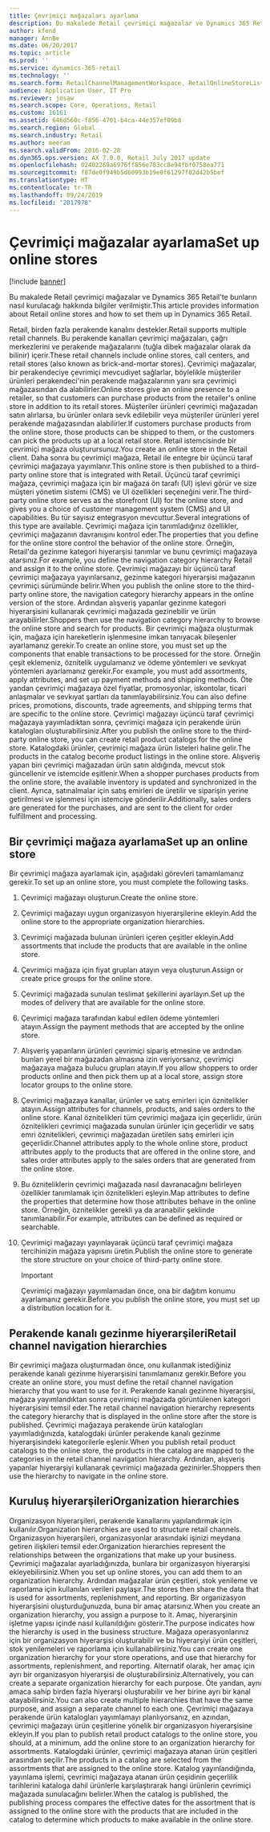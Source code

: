 ```yaml
---
title: Çevrimiçi mağazaları ayarlama
description: Bu makalede Retail çevrimiçi mağazalar ve Dynamics 365 Retail'te bunların nasıl kurulacağı hakkında bilgiler verilmiştir.
author: kfend
manager: AnnBe
ms.date: 06/20/2017
ms.topic: article
ms.prod: ''
ms.service: dynamics-365-retail
ms.technology: ''
ms.search.form: RetailChannelManagementWorkspace, RetailOnlineStoreList
audience: Application User, IT Pro
ms.reviewer: josaw
ms.search.scope: Core, Operations, Retail
ms.custom: 16161
ms.assetid: 646d560c-f856-4701-b4ca-44e357ef09b8
ms.search.region: Global
ms.search.industry: Retail
ms.author: meeram
ms.search.validFrom: 2016-02-28
ms.dyn365.ops.version: AX 7.0.0, Retail July 2017 update
ms.openlocfilehash: 02402269a6976ff856e703cc8e94fbf0758ea771
ms.sourcegitcommit: f87de0f949b5d60993b19e0f61297f02d42b5bef
ms.translationtype: HT
ms.contentlocale: tr-TR
ms.lasthandoff: 09/24/2019
ms.locfileid: "2017978"
---
```

# <a name="set-up-online-stores"></a><span data-ttu-id="aa73c-103">Çevrimiçi mağazalar ayarlama</span><span class="sxs-lookup"><span data-stu-id="aa73c-103">Set up online stores</span></span>

[!include [banner](includes/banner.md)]

<span data-ttu-id="aa73c-104">Bu makalede Retail çevrimiçi mağazalar ve Dynamics 365 Retail'te bunların nasıl kurulacağı hakkında bilgiler verilmiştir.</span><span class="sxs-lookup"><span data-stu-id="aa73c-104">This article provides information about Retail online stores and how to set them up in Dynamics 365 Retail.</span></span>

<span data-ttu-id="aa73c-105">Retail, birden fazla perakende kanalını destekler.</span><span class="sxs-lookup"><span data-stu-id="aa73c-105">Retail supports multiple retail channels.</span></span> <span data-ttu-id="aa73c-106">Bu perakende kanalları çevrimiçi mağazaları, çağrı merkezlerini ve perakende mağazalarını (tuğla dibek mağazalar olarak da bilinir) içerir.</span><span class="sxs-lookup"><span data-stu-id="aa73c-106">These retail channels include online stores, call centers, and retail stores (also known as brick-and-mortar stores).</span></span> <span data-ttu-id="aa73c-107">Çevrimiçi mağazalar, bir perakendeciye çevrimiçi mevcudiyet sağlarlar, böylelikle müşteriler ürünleri perakendeci'nin perakende mağazalarının yanı sıra çevrimiçi mağazasından da alabilirler.</span><span class="sxs-lookup"><span data-stu-id="aa73c-107">Online stores give an online presence to a retailer, so that customers can purchase products from the retailer's online store in addition to its retail stores.</span></span> <span data-ttu-id="aa73c-108">Müşteriler ürünleri çevrimiçi mağazadan satın alırlarsa, bu ürünler onlara sevk edilebilir veya müşteriler ürünleri yerel perakende mağazasından alabilirler.</span><span class="sxs-lookup"><span data-stu-id="aa73c-108">If customers purchase products from the online store, those products can be shipped to them, or the customers can pick the products up at a local retail store.</span></span> <span data-ttu-id="aa73c-109">Retail istemcisinde bir çevrimiçi mağaza oluşturursunuz.</span><span class="sxs-lookup"><span data-stu-id="aa73c-109">You create an online store in the Retail client.</span></span> <span data-ttu-id="aa73c-110">Daha sonra bu çevrimiçi mağaza, Retail ile entegre bir üçüncü taraf çevrimiçi mağazaya yayımlanır.</span><span class="sxs-lookup"><span data-stu-id="aa73c-110">This online store is then published to a third-party online store that is integrated with Retail.</span></span> <span data-ttu-id="aa73c-111">Üçüncü taraf çevrimiçi mağaza, çevrimiçi mağaza için bir mağaza ön tarafı (UI) işlevi görür ve size müşteri yönetim sistemi (CMS) ve UI özellikleri seçeneğini verir.</span><span class="sxs-lookup"><span data-stu-id="aa73c-111">The third-party online store serves as the storefront (UI) for the online store, and gives you a choice of customer management system (CMS) and UI capabilities.</span></span> <span data-ttu-id="aa73c-112">Bu tür sayısız entegrasyon mevcuttur.</span><span class="sxs-lookup"><span data-stu-id="aa73c-112">Several integrations of this type are available.</span></span> <span data-ttu-id="aa73c-113">Çevrimiçi mağaza için tanımladığınız özellikler, çevrimiçi mağazanın davranışını kontrol eder.</span><span class="sxs-lookup"><span data-stu-id="aa73c-113">The properties that you define for the online store control the behavior of the online store.</span></span> <span data-ttu-id="aa73c-114">Örneğin, Retail'da gezinme kategori hiyerarşisi tanımlar ve bunu çevrimiçi mağazaya atarsınız.</span><span class="sxs-lookup"><span data-stu-id="aa73c-114">For example, you define the navigation category hierarchy Retail and assign it to the online store.</span></span> <span data-ttu-id="aa73c-115">Çevrimiçi mağazayı bir üçüncü taraf çevrimiçi mağazaya yayınlarsanız, gezinme kategori hiyerarşisi mağazanın çevrimiçi sürümünde belirir.</span><span class="sxs-lookup"><span data-stu-id="aa73c-115">When you publish the online store to the third-party online store, the navigation category hierarchy appears in the online version of the store.</span></span> <span data-ttu-id="aa73c-116">Ardından alışveriş yapanlar gezinme kategori hiyerarşisini kullanarak çevrimiçi mağazada gezinebilir ve ürün arayabilirler.</span><span class="sxs-lookup"><span data-stu-id="aa73c-116">Shoppers then use the navigation category hierarchy to browse the online store and search for products.</span></span> <span data-ttu-id="aa73c-117">Bir çevrimiçi mağaza oluşturmak için, mağaza için hareketlerin işlenmesine imkan tanıyacak bileşenler ayarlamanız gerekir.</span><span class="sxs-lookup"><span data-stu-id="aa73c-117">To create an online store, you must set up the components that enable transactions to be processed for the store.</span></span> <span data-ttu-id="aa73c-118">Örneğin çeşit eklemeniz, öznitelik uygulamanız ve ödeme yöntemleri ve sevkıyat yöntemleri ayarlamanız gerekir.</span><span class="sxs-lookup"><span data-stu-id="aa73c-118">For example, you must add assortments, apply attributes, and set up payment methods and shipping methods.</span></span> <span data-ttu-id="aa73c-119">Öte yandan çevrimiçi mağazaya özel fiyatlar, promosyonlar, iskontolar, ticari anlaşmalar ve sevkıyat şartları da tanımlayabilirsiniz.</span><span class="sxs-lookup"><span data-stu-id="aa73c-119">You can also define prices, promotions, discounts, trade agreements, and shipping terms that are specific to the online store.</span></span> <span data-ttu-id="aa73c-120">Çevrimiçi mağazayı üçüncü taraf çevrimiçi mağazaya yayımladıktan sonra, çevrimiçi mağaza için perakende ürün katalogları oluşturabilirsiniz.</span><span class="sxs-lookup"><span data-stu-id="aa73c-120">After you publish the online store to the third-party online store, you can create retail product catalogs for the online store.</span></span> <span data-ttu-id="aa73c-121">Katalogdaki ürünler, çevrimiçi mağaza ürün listeleri haline gelir.</span><span class="sxs-lookup"><span data-stu-id="aa73c-121">The products in the catalog become product listings in the online store.</span></span> <span data-ttu-id="aa73c-122">Alışveriş yapan biri çevrimiçi mağazadan ürün satın aldığında, mevcut stok güncellenir ve istemcide eşitlenir.</span><span class="sxs-lookup"><span data-stu-id="aa73c-122">When a shopper purchases products from the online store, the available inventory is updated and synchronized in the client.</span></span> <span data-ttu-id="aa73c-123">Ayrıca, satınalmalar için satış emirleri de üretilir ve siparişin yerine getirilmesi ve işlenmesi için istemciye gönderilir.</span><span class="sxs-lookup"><span data-stu-id="aa73c-123">Additionally, sales orders are generated for the purchases, and are sent to the client for order fulfillment and processing.</span></span>

## <a name="set-up-an-online-store"></a><span data-ttu-id="aa73c-124">Bir çevrimiçi mağaza ayarlama</span><span class="sxs-lookup"><span data-stu-id="aa73c-124">Set up an online store</span></span>

<span data-ttu-id="aa73c-125">Bir çevrimiçi mağaza ayarlamak için, aşağıdaki görevleri tamamlamanız gerekir.</span><span class="sxs-lookup"><span data-stu-id="aa73c-125">To set up an online store, you must complete the following tasks.</span></span>

1. <span data-ttu-id="aa73c-126">Çevrimiçi mağazayı oluşturun.</span><span class="sxs-lookup"><span data-stu-id="aa73c-126">Create the online store.</span></span>
2. <span data-ttu-id="aa73c-127">Çevrimiçi mağazayı uygun organizasyon hiyerarşilerine ekleyin.</span><span class="sxs-lookup"><span data-stu-id="aa73c-127">Add the online store to the appropriate organization hierarchies.</span></span>
3. <span data-ttu-id="aa73c-128">Çevrimiçi mağazada bulunan ürünleri içeren çeşitler ekleyin.</span><span class="sxs-lookup"><span data-stu-id="aa73c-128">Add assortments that include the products that are available in the online store.</span></span>
4. <span data-ttu-id="aa73c-129">Çevrimiçi mağaza için fiyat grupları atayın veya oluşturun.</span><span class="sxs-lookup"><span data-stu-id="aa73c-129">Assign or create price groups for the online store.</span></span>
5. <span data-ttu-id="aa73c-130">Çevrimiçi mağazada sunulan teslimat şekillerini ayarlayın.</span><span class="sxs-lookup"><span data-stu-id="aa73c-130">Set up the modes of delivery that are available for the online store.</span></span>
6. <span data-ttu-id="aa73c-131">Çevrimiçi mağaza tarafından kabul edilen ödeme yöntemleri atayın.</span><span class="sxs-lookup"><span data-stu-id="aa73c-131">Assign the payment methods that are accepted by the online store.</span></span>
7. <span data-ttu-id="aa73c-132">Alışveriş yapanların ürünleri çevrimiçi sipariş etmesine ve ardından bunları yerel bir mağazadan almasına izin veriyorsanız, çevrimiçi mağazaya mağaza bulucu grupları atayın.</span><span class="sxs-lookup"><span data-stu-id="aa73c-132">If you allow shoppers to order products online and then pick them up at a local store, assign store locator groups to the online store.</span></span>
8. <span data-ttu-id="aa73c-133">Çevrimiçi mağazaya kanallar, ürünler ve satış emirleri için öznitelikler atayın.</span><span class="sxs-lookup"><span data-stu-id="aa73c-133">Assign attributes for channels, products, and sales orders to the online store.</span></span> <span data-ttu-id="aa73c-134">Kanal öznitelikleri tüm çevrimiçi mağaza için geçerlidir, ürün öznitelikleri çevrimiçi mağazada sunulan ürünler için geçerlidir ve satış emri öznitelikleri, çevrimiçi mağazadan üretilen satış emirleri için geçerlidir.</span><span class="sxs-lookup"><span data-stu-id="aa73c-134">Channel attributes apply to the whole online store, product attributes apply to the products that are offered in the online store, and sales order attributes apply to the sales orders that are generated from the online store.</span></span>
9. <span data-ttu-id="aa73c-135">Bu özniteliklerin çevrimiçi mağazada nasıl davranacağını belirleyen özellikler tanımlamak için öznitelikleri eşleyin.</span><span class="sxs-lookup"><span data-stu-id="aa73c-135">Map attributes to define the properties that determine how those attributes behave in the online store.</span></span> <span data-ttu-id="aa73c-136">Örneğin, öznitelikler gerekli ya da aranabilir şeklinde tanımlanabilir.</span><span class="sxs-lookup"><span data-stu-id="aa73c-136">For example, attributes can be defined as required or searchable.</span></span>
10. <span data-ttu-id="aa73c-137">Çevrimiçi mağazayı yayınlayarak üçüncü taraf çevrimiçi mağaza tercihinizin mağaza yapısını üretin.</span><span class="sxs-lookup"><span data-stu-id="aa73c-137">Publish the online store to generate the store structure on your choice of third-party online store.</span></span>

    > [!IMPORTANT]
    > <span data-ttu-id="aa73c-138">Çevrimiçi mağazayı yayımlamadan önce, ona bir dağıtım konumu ayarlamanız gerekir.</span><span class="sxs-lookup"><span data-stu-id="aa73c-138">Before you publish the online store, you must set up a distribution location for it.</span></span>

## <a name="retail-channel-navigation-hierarchies"></a><span data-ttu-id="aa73c-139">Perakende kanalı gezinme hiyerarşileri</span><span class="sxs-lookup"><span data-stu-id="aa73c-139">Retail channel navigation hierarchies</span></span>

<span data-ttu-id="aa73c-140">Bir çevrimiçi mağaza oluşturmadan önce, onu kullanmak istediğiniz perakende kanalı gezinme hiyerarşisini tanımlamanız gerekir.</span><span class="sxs-lookup"><span data-stu-id="aa73c-140">Before you create an online store, you must define the retail channel navigation hierarchy that you want to use for it.</span></span> <span data-ttu-id="aa73c-141">Perakende kanalı gezinme hiyerarşisi, mağaza yayımlandıktan sonra çevrimiçi mağazada görüntülenen kategori hiyerarşisini temsil eder.</span><span class="sxs-lookup"><span data-stu-id="aa73c-141">The retail channel navigation hierarchy represents the category hierarchy that is displayed in the online store after the store is published.</span></span> <span data-ttu-id="aa73c-142">Çevrimiçi mağazaya perakende ürün katalogları yayımladığınızda, katalogdaki ürünler perakende kanalı gezinme hiyerarşisindeki kategorilerle eşlenir.</span><span class="sxs-lookup"><span data-stu-id="aa73c-142">When you publish retail product catalogs to the online store, the products in the catalog are mapped to the categories in the retail channel navigation hierarchy.</span></span> <span data-ttu-id="aa73c-143">Ardından, alışveriş yapanlar hiyerarşiyi kullanarak çevrimiçi mağazada gezinirler.</span><span class="sxs-lookup"><span data-stu-id="aa73c-143">Shoppers then use the hierarchy to navigate in the online store.</span></span>

## <a name="organization-hierarchies"></a><span data-ttu-id="aa73c-144">Kuruluş hiyerarşileri</span><span class="sxs-lookup"><span data-stu-id="aa73c-144">Organization hierarchies</span></span>

<span data-ttu-id="aa73c-145">Organizasyon hiyerarşileri, perakende kanallarını yapılandırmak için kullanılır.</span><span class="sxs-lookup"><span data-stu-id="aa73c-145">Organization hierarchies are used to structure retail channels.</span></span> <span data-ttu-id="aa73c-146">Organizasyon hiyerarşileri, organizasyonlar arasındaki işinizi meydana getiren ilişkileri temsil eder.</span><span class="sxs-lookup"><span data-stu-id="aa73c-146">Organization hierarchies represent the relationships between the organizations that make up your business.</span></span> <span data-ttu-id="aa73c-147">Çevrimiçi mağazalar ayarladığınızda, bunlara bir organizasyon hiyerarşisi ekleyebilirsiniz.</span><span class="sxs-lookup"><span data-stu-id="aa73c-147">When you set up online stores, you can add them to an organization hierarchy.</span></span> <span data-ttu-id="aa73c-148">Ardından mağazalar ürün çeşitleri, stok yenileme ve raporlama için kullanılan verileri paylaşır.</span><span class="sxs-lookup"><span data-stu-id="aa73c-148">The stores then share the data that is used for assortments, replenishment, and reporting.</span></span> <span data-ttu-id="aa73c-149">Bir organizasyon hiyerarşisini oluşturduğunuzda, buna bir amaç atarsınız.</span><span class="sxs-lookup"><span data-stu-id="aa73c-149">When you create an organization hierarchy, you assign a purpose to it.</span></span> <span data-ttu-id="aa73c-150">Amaç, hiyerarşinin işletme yapısı içinde nasıl kullanıldığını gösterir.</span><span class="sxs-lookup"><span data-stu-id="aa73c-150">The purpose indicates how the hierarchy is used in the business structure.</span></span> <span data-ttu-id="aa73c-151">Mağaza operasyonlarınız için bir organizasyon hiyerarşisi oluşturabilir ve bu hiyerarşiyi ürün çeşitleri, stok yenilemeleri ve raporlama için kullanabilirsiniz.</span><span class="sxs-lookup"><span data-stu-id="aa73c-151">You can create one organization hierarchy for your store operations, and use that hierarchy for assortments, replenishment, and reporting.</span></span> <span data-ttu-id="aa73c-152">Alternatif olarak, her amaç için ayrı bir organizasyon hiyerarşisi de oluşturabilirsiniz.</span><span class="sxs-lookup"><span data-stu-id="aa73c-152">Alternatively, you can create a separate organization hierarchy for each purpose.</span></span> <span data-ttu-id="aa73c-153">Öte yandan, aynı amaca sahip birden fazla hiyerarşi oluşturabilir ve her birine ayrı bir kanal atayabilirsiniz.</span><span class="sxs-lookup"><span data-stu-id="aa73c-153">You can also create multiple hierarchies that have the same purpose, and assign a separate channel to each one.</span></span> <span data-ttu-id="aa73c-154">Çevrimiçi mağazaya perakende ürün katalogları yayımlamayı planlıyorsanız, en azından, çevrimiçi mağazayı ürün çeşitlerine yönelik bir organizasyon hiyerarşisine ekleyin.</span><span class="sxs-lookup"><span data-stu-id="aa73c-154">If you plan to publish retail product catalogs to the online store, you should, at a minimum, add the online store to an organization hierarchy for assortments.</span></span> <span data-ttu-id="aa73c-155">Katalogdaki ürünler, çevrimiçi mağazaya atanan ürün çeşitleri arasından seçilir.</span><span class="sxs-lookup"><span data-stu-id="aa73c-155">The products in a catalog are selected from the assortments that are assigned to the online store.</span></span> <span data-ttu-id="aa73c-156">Katalog yayınlandığında, yayınlama işlemi, çevrimiçi mağazaya atanan ürün çeşidinin geçerlilik tarihlerini kataloga dahil ürünlerle karşılaştırarak hangi ürünlerin çevrimiçi mağazada sunulacağını belirler.</span><span class="sxs-lookup"><span data-stu-id="aa73c-156">When the catalog is published, the publishing process compares the effective dates for the assortment that is assigned to the online store with the products that are included in the catalog to determine which products to make available in the online store.</span></span>
